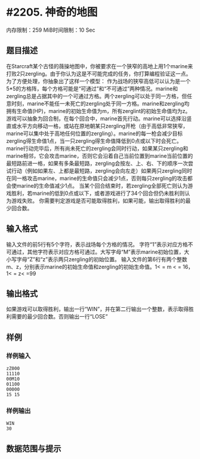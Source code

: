 # #2205. 神奇的地图

内存限制：259 MiB时间限制：10 Sec

## 题目描述

在Starcraft某个古怪的薇操地图中，你被要求在一个狭窄的高地上用1个marine来打败2只zergling。由于你认为这是不可能完成的任务，你打算编程验证这一点。
为了方便处理，你抽象出了这样一个模型：
作为战场的狭窄高低可以认为是一个5*5的方格阵，每个方格可能是“可通过”和“不可通过”两种情况。marine和zergling总是占据其中的一个可通过方格。两个zergling可以处于同一方格，但任意时刻，marine不能任一未死亡的zergling处于同一方格。marine和zergling均拥有生命值(HP)，marine的初始生命值为m，所有zerglint的初始生命值均为z。
游戏可以抽象为回合制，在每个回合中，marine首先行动。marine可以选择沿竖直或水平方向移动一格，或站在原地朝某只zergling开枪（由于高低非常狭窄，marine可以集中处于高地任何位置的zergling）。marine的每一枪会减少目标zergling得生命值1点，当一只zergling得生命值降低到0点或以下时会死亡。
marine行动完毕后，所有尚未死亡的zergling会同时行动，如果某只zergling和marine相邻，它会攻击marine，否则它会沿着自己当前位置到marine当前位置的最短路前进一格，如果有多条最短路，zergling会按左、上、右、下的顺序一次尝试行动（例如如果左、上都是最短路，zergling会向左走）如果两只zergling同时在同一格攻击marine，marine的生命值只会减少1点，否则每只zergling的攻击都会使marine的生命值减少1点。
当某个回合结束时，若zergling全部死亡则认为游戏胜利，若marine的低到0点或以下，或者游戏进行了34个回合但仍未胜利则认为游戏失败。
你需要判定游戏是否可能取得胜利，如果可能，输出取得胜利的最少回合数。

## 输入格式

输入文件的前5行有5个字符，表示战场每个方格的情况。
字符“1”表示对应方格不可通过，其他字符表示对应方格可通过。大写字母“M”表示marine初始位置，大小写字母“Z”和“z”表示两只zergling的初始位置。
输入文件的第6行有两个整数m、z，分别表示marine的初始生命值和zergling的初始生命值。1< = m < = 16，1< = z< =99

## 输出格式

如果游戏可以取得胜利，输出一行“WIN”，并在第二行输出一个整数，表示取得胜利需要的最少回合数。否则输出一行“LOSE”

## 样例

### 样例输入

    
    zZ000 
    11110 
    00M10 
    01100 
    00000 
    15 15 
    

### 样例输出

    
    WIN 
    30 
    

## 数据范围与提示
